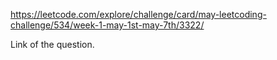 https://leetcode.com/explore/challenge/card/may-leetcoding-challenge/534/week-1-may-1st-may-7th/3322/

Link of the question.
